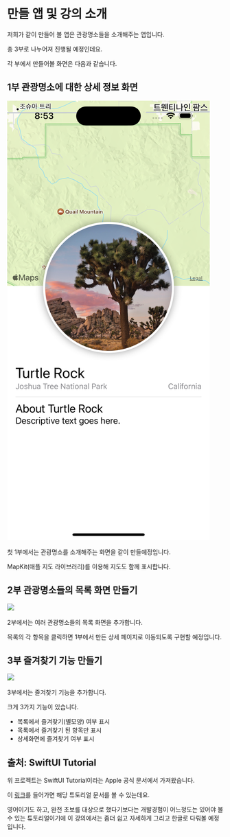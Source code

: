 # 만들 앱 및 강의 소개

저희가 같이 만들어 볼 앱은 관광명소들을 소개해주는 앱입니다.

총 3부로 나누어져 진행될 예정인데요.

각 부에서 만들어볼 화면은 다음과 같습니다.

## 1부 관광명소에 대한 상세 정보 화면

![](<.gitbook/assets/Simulator Screen Shot - iPhone 14 Pro - 2022-12-27 at 20.53.05.png>)

첫 1부에서는 관광명소를 소개해주는 화면을 같이 만들예정입니다.

MapKit(애플 지도 라이브러리)를 이용해 지도도 함께 표시합니다.



## 2부 관광명소들의 목록 화면 만들기

![](<.gitbook/assets/Screen Recording 2023-01-16 at 7.33.54.gif>)



2부에서는 여러 관광명소들의 목록 화면을 추가합니다.

목록의 각 항목을 클릭하면 1부에서 만든 상세 페이지로 이동되도록 구현할 예정입니다.



## 3부 즐겨찾기 기능 만들기

![](<.gitbook/assets/Screen Recording 2023-01-16 at 7.40.21.gif>)

3부에서는 즐겨찾기 기능을 추가합니다.

크게 3가지 기능이 있습니다.

* 목록에서 즐겨찾기(별모양) 여부 표시
* 목록에서 즐겨찾기 된 항목만 표시
* 상세화면에 즐겨찾기 여부 표시



## 출처: SwiftUI Tutorial

위 프로젝트는 SwiftUI Tutorial이라는 Apple 공식 문서에서 가져왔습니다.

이 [링크](https://developer.apple.com/tutorials/swiftui/creating-and-combining-views)를 들어가면 해당 튜토리얼 문서를 볼 수 있는데요.

영어이기도 하고, 완전 초보를 대상으로 했다기보다는 개발경험이 어느정도는 있어야 볼 수 있는 튜토리얼이기에 이 강의에서는 좀더 쉽고 자세하게 그리고 한글로 다뤄볼 예정입니다.
